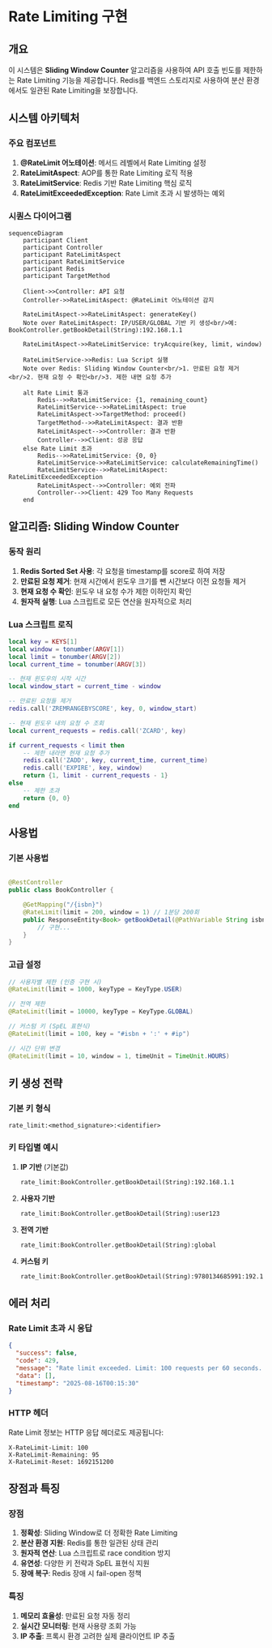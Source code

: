 # Rate Limiting 구현

## 개요

이 시스템은 **Sliding Window Counter** 알고리즘을 사용하여 API 호출 빈도를 제한하는 Rate Limiting 기능을 제공합니다. Redis를 백엔드 스토리지로 사용하여 분산 환경에서도 일관된
Rate Limiting을 보장합니다.

## 시스템 아키텍처

### 주요 컴포넌트

1. **@RateLimit 어노테이션**: 메서드 레벨에서 Rate Limiting 설정
2. **RateLimitAspect**: AOP를 통한 Rate Limiting 로직 적용
3. **RateLimitService**: Redis 기반 Rate Limiting 핵심 로직
4. **RateLimitExceededException**: Rate Limit 초과 시 발생하는 예외

### 시퀀스 다이어그램

```mermaid
sequenceDiagram
    participant Client
    participant Controller
    participant RateLimitAspect
    participant RateLimitService
    participant Redis
    participant TargetMethod

    Client->>Controller: API 요청
    Controller->>RateLimitAspect: @RateLimit 어노테이션 감지
    
    RateLimitAspect->>RateLimitAspect: generateKey()
    Note over RateLimitAspect: IP/USER/GLOBAL 기반 키 생성<br/>예: BookController.getBookDetail(String):192.168.1.1
    
    RateLimitAspect->>RateLimitService: tryAcquire(key, limit, window)
    
    RateLimitService->>Redis: Lua Script 실행
    Note over Redis: Sliding Window Counter<br/>1. 만료된 요청 제거<br/>2. 현재 요청 수 확인<br/>3. 제한 내면 요청 추가
    
    alt Rate Limit 통과
        Redis-->>RateLimitService: {1, remaining_count}
        RateLimitService-->>RateLimitAspect: true
        RateLimitAspect->>TargetMethod: proceed()
        TargetMethod-->>RateLimitAspect: 결과 반환
        RateLimitAspect-->>Controller: 결과 반환
        Controller-->>Client: 성공 응답
    else Rate Limit 초과
        Redis-->>RateLimitService: {0, 0}
        RateLimitService->>RateLimitService: calculateRemainingTime()
        RateLimitService-->>RateLimitAspect: RateLimitExceededException
        RateLimitAspect-->>Controller: 예외 전파
        Controller-->>Client: 429 Too Many Requests
    end
```

## 알고리즘: Sliding Window Counter

### 동작 원리

1. **Redis Sorted Set 사용**: 각 요청을 timestamp를 score로 하여 저장
2. **만료된 요청 제거**: 현재 시간에서 윈도우 크기를 뺀 시간보다 이전 요청들 제거
3. **현재 요청 수 확인**: 윈도우 내 요청 수가 제한 이하인지 확인
4. **원자적 실행**: Lua 스크립트로 모든 연산을 원자적으로 처리

### Lua 스크립트 로직

```lua
local key = KEYS[1]
local window = tonumber(ARGV[1])
local limit = tonumber(ARGV[2])
local current_time = tonumber(ARGV[3])

-- 현재 윈도우의 시작 시간
local window_start = current_time - window

-- 만료된 요청들 제거
redis.call('ZREMRANGEBYSCORE', key, 0, window_start)

-- 현재 윈도우 내의 요청 수 조회
local current_requests = redis.call('ZCARD', key)

if current_requests < limit then
    -- 제한 내라면 현재 요청 추가
    redis.call('ZADD', key, current_time, current_time)
    redis.call('EXPIRE', key, window)
    return {1, limit - current_requests - 1}
else
    -- 제한 초과
    return {0, 0}
end
```

## 사용법

### 기본 사용법

```java

@RestController
public class BookController {

    @GetMapping("/{isbn}")
    @RateLimit(limit = 200, window = 1) // 1분당 200회
    public ResponseEntity<Book> getBookDetail(@PathVariable String isbn) {
        // 구현...
    }
}
```

### 고급 설정

```java
// 사용자별 제한 (인증 구현 시)
@RateLimit(limit = 1000, keyType = KeyType.USER)

// 전역 제한
@RateLimit(limit = 10000, keyType = KeyType.GLOBAL)

// 커스텀 키 (SpEL 표현식)
@RateLimit(limit = 100, key = "#isbn + ':' + #ip")

// 시간 단위 변경
@RateLimit(limit = 10, window = 1, timeUnit = TimeUnit.HOURS)
```

## 키 생성 전략

### 기본 키 형식

```
rate_limit:<method_signature>:<identifier>
```

### 키 타입별 예시

1. **IP 기반** (기본값)
   ```
   rate_limit:BookController.getBookDetail(String):192.168.1.1
   ```

2. **사용자 기반**
   ```
   rate_limit:BookController.getBookDetail(String):user123
   ```

3. **전역 기반**
   ```
   rate_limit:BookController.getBookDetail(String):global
   ```

4. **커스텀 키**
   ```
   rate_limit:BookController.getBookDetail(String):9780134685991:192.168.1.1
   ```

## 에러 처리

### Rate Limit 초과 시 응답

```json
{
  "success": false,
  "code": 429,
  "message": "Rate limit exceeded. Limit: 100 requests per 60 seconds. Try again in 45 seconds.",
  "data": [],
  "timestamp": "2025-08-16T00:15:30"
}
```

### HTTP 헤더

Rate Limit 정보는 HTTP 응답 헤더로도 제공됩니다:

```
X-RateLimit-Limit: 100
X-RateLimit-Remaining: 95
X-RateLimit-Reset: 1692151200
```

## 장점과 특징

### 장점

1. **정확성**: Sliding Window로 더 정확한 Rate Limiting
2. **분산 환경 지원**: Redis를 통한 일관된 상태 관리
3. **원자적 연산**: Lua 스크립트로 race condition 방지
4. **유연성**: 다양한 키 전략과 SpEL 표현식 지원
5. **장애 복구**: Redis 장애 시 fail-open 정책

### 특징

1. **메모리 효율성**: 만료된 요청 자동 정리
2. **실시간 모니터링**: 현재 사용량 조회 가능
3. **IP 추출**: 프록시 환경 고려한 실제 클라이언트 IP 추출
